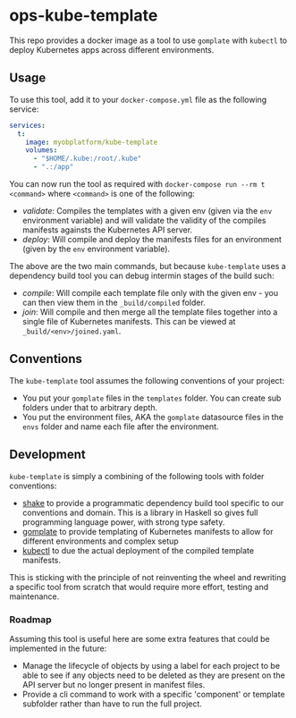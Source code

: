 # ops-kube-template

This repo provides a docker image as a tool to use `gomplate` with `kubectl` to deploy Kubernetes apps across different environments.

## Usage

To use this tool, add it to your `docker-compose.yml` file as the following service:

```yaml
services:
  t:
    image: myobplatform/kube-template
    volumes:
      - "$HOME/.kube:/root/.kube"
      - ".:/app"
```

You can now run the tool as required with `docker-compose run --rm t <command>` where `<command>` is one of the following:

* *validate*: Compiles the templates with a given env (given via the `env` environment variable) and will validate the validity of the compiles manifests againsts the Kubernetes API server.
* *deploy*: Will compile and deploy the manifests files for an environment (given by the `env` environment variable).

The above are the two main commands, but because `kube-template` uses a dependency build tool you can debug intermin stages of the build such:

* *compile*: Will compile each template file only with the given env - you can then view them in the `_build/compiled` folder.
* *join*: Will compile and then merge all the template files together into a single file of Kubernetes manifests. This can be viewed at `_build/<env>/joined.yaml`.

## Conventions

The `kube-template` tool assumes the following conventions of your project:

* You put your `gomplate` files in the `templates` folder. You can create sub folders under that to arbitrary depth.
* You put the environment files, AKA the `gomplate` datasource files in the `envs` folder and name each file after the environment.

## Development

`kube-template` is simply a combining of the following tools with folder conventions:

* [shake](http://shakebuild.com/) to provide a programmatic dependency build tool specific to our conventions and domain. This is a library in Haskell so gives full programming language power, with strong type safety.
* [gomplate](https://gomplate.hairyhenderson.ca/) to provide templating of Kubernetes manifests to allow for different environments and complex setup
* [kubectl](https://kubernetes.io/docs/tasks/tools/install-kubectl/) to due the actual deployment of the compiled template manifests.

This is sticking with the principle of not reinventing the wheel and rewriting a specific tool from scratch that would require more effort, testing and maintenance.

### Roadmap

Assuming this tool is useful here are some extra features that could be implemented in the future:

* Manage the lifecycle of objects by using a label for each project to be able to see if any objects need to be deleted as they are present on the API server but no longer present in manifest files.
* Provide a cli command to work with a specific 'component' or template subfolder rather than have to run the full project.
